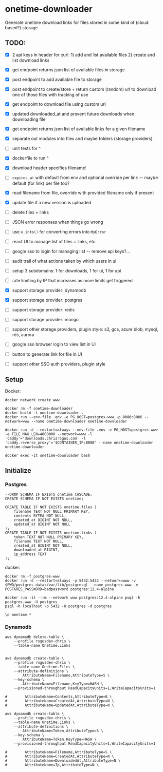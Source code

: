 # onetime-downloader
Generate onetime download links for files stored in some kind of (cloud based?) storage

## TODO:
- [x] 2 api keys in header for curl: 1) add and list available files 2) create and list download links
- [x] get endpoint returns json list of available files in storage
- [x] post endpoint to add available file to storage
- [x] post endpoint to create/store + return custom (random) url to download one of those files with tracking of use
- [x] get endpoint to download file using custom url
- [x] updated downloaded_at and prevent future downloads when downloading file
- [x] get endpoint returns json list of available links for a given filename
- [x] separate out modules into files and maybe folders (storage providers)
- [ ] unit tests for ^
- [x] dockerfile to run ^
- [x] download header specifies filename!
- [ ] `expires_at` with default from env and optional override per link -- maybe default (for link) per file too?
- [x] read filename from file, override with provided filename only if present
- [x] update file if a new version is uploaded
- [ ] delete files + links
- [ ] JSON error responses when things go wrong
- [ ] use `e.into()` for converting errors into `MyError`
- [ ] react UI to manage list of files + links, etc
- [ ] google sso to login for managing list -- remove api keys?...
- [ ] audit trail of what actions taken by which users in ui
- [ ] setup 3 subdomains: 1 for downloads, 1 for ui, 1 for api

- [ ] rate limiting by IP that increases as more limits get triggered
- [x] support storage provider: dynamodb
- [x] support storage provider: postgres
- [ ] support storage provider: redis
- [ ] support storage provider: mongo
- [ ] support other storage providers, plugin style: s3, gcs, azure blob, mysql, rds, aurora

- [ ] google sso browser login to view list in UI
- [ ] button to generate link for file in UI
- [ ] support other SSO auth providers, plugin style


## Setup

Docker:
```
docker network create www

docker rm -f onetime-downloader
docker build -t onetime-downloader .
docker run --env-file .env -e PG_HOST=postgres-www -p 8080:8080 --network=www --name onetime-downloader onetime-downloader

docker run -d --restart=always --env-file .env -e PG_HOST=postgres-www -e FILE_MAX_LEN=4000000 --network=www -l 'caddy'='downloads.chrisrogus.com' -l 'caddy.reverse_proxy'='$CONTAINER_IP:8080' --name onetime-downloader onetime-downloader

docker exec -it onetime-downloader bash
```

## Initialize

### Postgres

```
--DROP SCHEMA IF EXISTS onetime CASCADE;
CREATE SCHEMA IF NOT EXISTS onetime;

CREATE TABLE IF NOT EXISTS onetime.files (
    filename TEXT NOT NULL PRIMARY KEY,
    contents BYTEA NOT NULL,
    created_at BIGINT NOT NULL,
    updated_at BIGINT NOT NULL
);
CREATE TABLE IF NOT EXISTS onetime.links (
    token TEXT NOT NULL PRIMARY KEY,
    filename TEXT NOT NULL,
    created_at BIGINT NOT NULL,
    downloaded_at BIGINT,
    ip_address TEXT
);
```

docker:
```
docker rm -f postgres-www
docker run -d --restart=always -p 5432:5432 --network=www -v $PWD/postgres-data:/var/lib/postgresql --name postgres-www -e POSTGRES_PASSWORD=badpassword postgres:12.4-alpine

docker run -it --rm --network www postgres:12.4-alpine psql -h postgres-www -U postgres
psql -h localhost -p 5432 -U postgres -d postgres

\d onetime.*
```

### Dynamodb

```
aws dynamodb delete-table \
    --profile rogusdev-chris \
    --table-name Onetime.Links


aws dynamodb create-table \
    --profile rogusdev-chris \
    --table-name Onetime.Files \
    --attribute-definitions \
        AttributeName=Filename,AttributeType=S \
    --key-schema \
        AttributeName=Filename,KeyType=HASH \
    --provisioned-throughput ReadCapacityUnits=1,WriteCapacityUnits=1

#        AttributeName=Contents,AttributeType=B \
#        AttributeName=CreatedAt,AttributeType=N \
#        AttributeName=UpdatedAt,AttributeType=N \

aws dynamodb create-table \
    --profile rogusdev-chris \
    --table-name Onetime.Links \
    --attribute-definitions \
        AttributeName=Token,AttributeType=S \
    --key-schema \
        AttributeName=Token,KeyType=HASH \
    --provisioned-throughput ReadCapacityUnits=1,WriteCapacityUnits=1

#        AttributeName=Filename,AttributeType=S \
#        AttributeName=CreatedAt,AttributeType=N \
#        AttributeName=DownloadedAt,AttributeType=N \
#        AttributeName=Ip,AttributeType=N \
```
